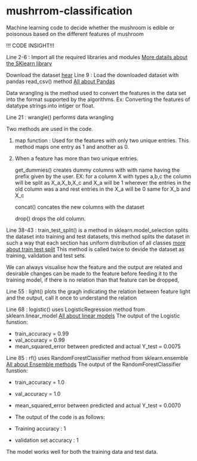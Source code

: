 # mushrrom-classification
Machine learning code to decide whether the mushroom is edible or poisonous based on the different features of mushroom
 
!!! CODE INSIGHT!!!

Line 2-6 : Import all the required libraries and modules 
       [More datails about the SKlearn library](https://scikit-learn.org/stable/user_guide.html)

Download the dataset [hear](https://www.kaggle.com/uciml/mushroom-classification)
Line 9  : Load the downloaded dataset with pandas read_csv() method
       [All about Pandas](https://pandas.pydata.org/pandas-docs/stable/)

Data wrangling is the method used to convert the features in the data set into the format supported by the algorithms. Ex: Converting the features of datatype strings into intiger or float.

Line 21 : wrangle() performs data wrangling
          
  Two methods are used in  the code.
          
  1. map function : Used for the features with only two unique entries. This method maps one entry as 1 and another as 0.
  
  2. When a feature has more than two unique entries.
     
     get_dummies() creates dummy columns with with name having the prefix given by the user. EX: for a column X with types a,b,c the          column will be split as X_a,X_b,X_c and X_a will be 1 wherever the entries in the old column was a and rest entries in the X_a will      be 0 same for X_b and X_c 
     
     concat() concates the new columns with the dataset
     
     drop() drops the old column.
     
Line 38-43 : train_test_split() is a method in sklearn.model_selection splits the dataset into training and test datasets, this method                splits the dataset in such a way that each section has uniform distribution of all classes [more about train test split](https://scikit-learn.org/stable/modules/generated/sklearn.model_selection.train_test_split.html) 
             This method is called twice to devide the dataset as training, validation and test sets.
 
We can always visualise how the feature and the output are related and desirable changes can be made to the feature before feeding it to the training model, if there is no relation than that feature can be dropped,

Line 55 : light() plots the gragh indicating the relation between feature light and the output, call it once to understand the relation

Line 68 : logistic() uses LogisticRegression method from sklearn.linear_model [All about linear models](https://scikit-learn.org/stable/modules/generated/sklearn.linear_model.LinearRegression.html)
The output of the Logistic funstion:
* train_accuracy = 0.99
* val_accuracy = 0.99
* mean_squared_error between predicted and actual Y_test = 0.0075

Line 85 : rf() uses RandomForestClassifier method from sklearn.ensemble [All about Ensemble methods](https://scikit-learn.org/stable/modules/ensemble.html) 
The output of the RandomForestClassifier funstion:
* train_accuracy = 1.0
* val_accuracy = 1.0
* mean_squared_error between predicted and actual Y_test = 0.0070

* The output of the code is as follows:
* Training accuracy : 1
* validation set accuracy : 1

The model works well for both the training data and test data.
